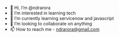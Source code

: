 - 👋 Hi, I’m @ndrarora
- 👀 I’m interested in learning tech
- 🌱 I’m currently learning servicenow and javascript
- 💞️ I’m looking to collaborate on anything
- 📫 How to reach me - ndrarora@gmail.com

<!---
ndrarora/ndrarora is a ✨ special ✨ repository because its `README.md` (this file) appears on your GitHub profile.
You can click the Preview link to take a look at your changes.
--->
